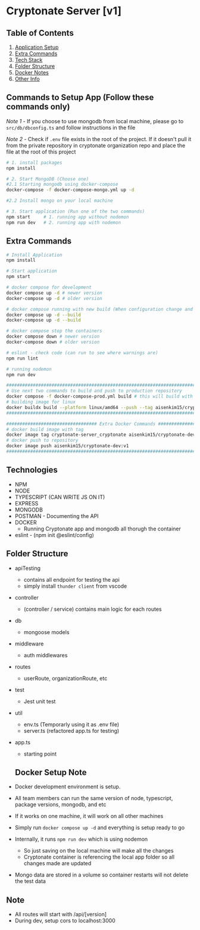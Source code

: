 # Cryptonate Server [v1]

## Table of Contents

1. [Application Setup](#commands-to-setup-app-follow-these-commands-only)
2. [Extra Commands](#extra-commands)
3. [Tech Stack](#technologies)
4. [Folder Structure](#folder-structure)
5. [Docker Notes](#docker-setup-note)
6. [Other Info](#note)
## Commands to Setup App (Follow these commands only)

*Note 1* - If you choose to use mongodb from local machine, please go to `src/db/dbconfig.ts` and follow instructions in the file

*Note 2* - Check if `.env` file exists in the root of the project. If it doesn't pull it from the private repository in cryptonate organization repo and place the file at the root of this project


```bash
# 1. install packages
npm install 

# 2. Start MongoDB (Choose one)
#2.1 Starting mongodb using docker-compose
docker-compose -f docker-compose-mongo.yml up -d

#2.2 Install mongo on your local machine

# 3. Start application (Run one of the two commands)
npm start     # 1. running app without nodemon
npm run dev   # 2. running app with nodemon  
```

## Extra Commands

```bash
# Install Application
npm install

# Start application
npm start

# docker compose for development
docker compose up -d # newer version
docker-compose up -d # older version

# docker compose running with new build (When configuration change and etc...)
docker compose up -d --build
docker-compose up -d --build

# docker compose stop the containers
docker compose down # newer version
docker-compose down # older version

# eslint - check code (can run to see where warnings are)
npm run lint

# running nodemon
npm run dev

################################################################################################
# Use next two commands to build and push to production repository  
docker compose -f docker-compose-prod.yml build # this will build with `latest` tag 
# building image for linux
docker buildx build --platform linux/amd64 --push --tag aisenkim15/cryptonate-dev:latest .
################################################################################################

################################## Extra Docker Commands #######################################
# docker build image with tag
docker image tag cryptonate-server_cryptonate aisenkim15/cryptonate-dev:v
# docker push to repository
docker image push aisenkim15/cryptonate-dev:v1
################################################################################################
```

## Technologies

- NPM
- NODE
- TYPESCRIPT (CAN WRITE JS ON IT)
- EXPRESS
- MONGODB
- POSTMAN - Documenting the API
- DOCKER
  - Running Cryptonate app and mongodb all thorugh the container
- eslint - (npm init @eslint/config)

## Folder Structure

- apiTesting
  - contains all endpoint for testing the api
  - simply install `thunder client` from vscode
- controller
  - (controller / service) contains main logic for each routes
- db
  - mongoose models
- middleware
  - auth middlewares
- routes
  - userRoute, organizationRoute, etc
- test
  - Jest unit test
- util
  - env.ts (Temporarly using it as .env file)
  - server.ts (refactored app.ts for testing)
- app.ts

  - starting point

  ## Docker Setup Note

- Docker development environment is setup.
- All team members can run the same version of node, typescript, package versions, mongodb, and etc
- If it works on one machine, it will work on all other machines
- Simply run `docker compose up -d` and everything is setup ready to go
- Internally, it runs `npm run dev` which is using nodemon
  - So just saving on the local machine will make all the changes
  - Cryptonate container is referencing the local app folder so all changes made are updated
- Mongo data are stored in a volume so container restarts will not delete the test data

## Note

- All routes will start with /api/[version]
- During dev, setup cors to localhost:3000
